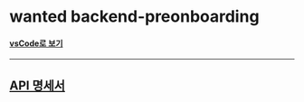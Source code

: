 # wanted backend-preonboarding

#### [vsCode로 보기](https://github.com/hyjoong/assignment-wanted)

 <hr>

 

## [API 명세서](https://github.com/hyjoong/assignment-wanted/wiki)
 


 